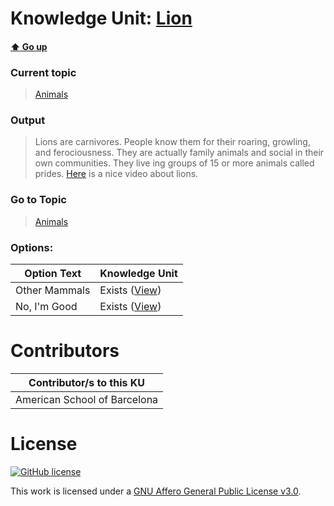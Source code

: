 # Knowledge Unit: [Lion](../../knowledge_units/animals/lion.md)

#### [:arrow_up: Go up](../../topics/animals.md)
### Current topic
> [Animals](../../topics/animals.md)
### Output
> Lions are carnivores. People know them for their roaring, growling, and ferociousness. They are actually family animals and social in their own communities. They live ing groups of 15 or more animals called prides. [Here](https://www.youtube.com/embed/OMkEVX23BdM) is a nice video about lions.
### Go to Topic
> [Animals](../../topics/animals.md)

### Options: 

| Option Text | Knowledge Unit |
| - | - |  
| Other Mammals  |  Exists ([View](../../knowledge_units/animals/other-mammals.md))  |  
| No, I&#039;m Good  |  Exists ([View](../../knowledge_units/animals/no-im-good.md))  | 

# Contributors

| Contributor/s to this KU |
| - | 
| American School of Barcelona |

# License
[![GitHub license](https://img.shields.io/github/license/inbrainz/cerebro)](https://github.com/inbrainz/cerebro/blob/master/LICENSE)

This work is licensed under a [GNU Affero General Public License v3.0](https://www.gnu.org/licenses/agpl-3.0.txt).
